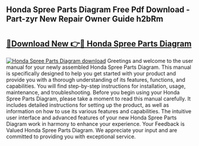## Honda Spree Parts Diagram Free Pdf Download - Part-zyr New Repair Owner Guide h2bRm

# <h2><a href="http://dfrckf7.blite.top/?on=Honda+Spree+Parts+Diagram">🔗Download New 👉🔴 Honda Spree Parts Diagram</a></h2>

[![Honda Spree Parts Diagram download](https://i.imgur.com/lujVjoI.png)](http://dfrckf7.blite.top/?on=Honda+Spree+Parts+Diagram)
Greetings and welcome to the user manual for your newly assembled Honda Spree Parts Diagram. This manual is specifically designed to help you get started with your product and provide you with a thorough understanding of its features, functions, and capabilities. You will find step-by-step instructions for installation, usage, maintenance, and troubleshooting. Before you begin using your Honda Spree Parts Diagram, please take a moment to read this manual carefully. It includes detailed instructions for setting up the product, as well as information on how to use its various features and capabilities. The intuitive user interface and advanced features of your new Honda Spree Parts Diagram work in harmony to enhance your experience. Your Feedback is Valued Honda Spree Parts Diagram. We appreciate your input and are committed to providing you with exceptional service.
